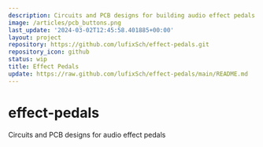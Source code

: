 ```yaml
---
description: Circuits and PCB designs for building audio effect pedals
image: /articles/pcb_buttons.png
last_update: '2024-03-02T12:45:58.401885+00:00'
layout: project
repository: https://github.com/lufixSch/effect-pedals.git
repository_icon: github
status: wip
title: Effect Pedals
update: https://raw.github.com/lufixSch/effect-pedals/main/README.md
---
```


# effect-pedals
Circuits and PCB designs for audio effect pedals
